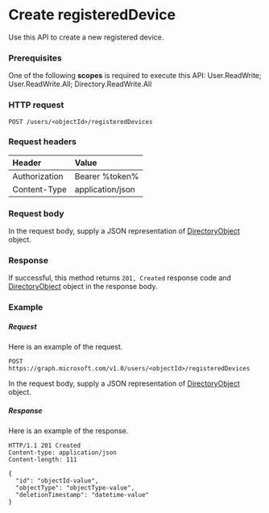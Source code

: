 # Create registeredDevice

Use this API to create a new registered device.
### Prerequisites
One of the following **scopes** is required to execute this API: 
User.ReadWrite; User.ReadWrite.All; Directory.ReadWrite.All
### HTTP request
<!-- { "blockType": "ignored" } -->
```http
POST /users/<objectId>/registeredDevices

```
### Request headers
| Header       | Value |
|:---------------|:--------|
| Authorization  | Bearer %token%  |
| Content-Type  | application/json  |

### Request body
In the request body, supply a JSON representation of [DirectoryObject](../resources/directoryobject.md) object.


### Response
If successful, this method returns `201, Created` response code and [DirectoryObject](../resources/directoryobject.md) object in the response body.

### Example
##### Request
Here is an example of the request.
<!-- {
  "blockType": "request",
  "name": "create_directoryobject_from_user"
}-->
```http
POST https://graph.microsoft.com/v1.0/users/<objectId>/registeredDevices
```
In the request body, supply a JSON representation of [DirectoryObject](../resources/directoryobject.md) object.
##### Response
Here is an example of the response.
<!-- {
  "blockType": "response",
  "truncated": false,
  "@odata.type": "microsoft.graph.directoryobject"
} -->
```http
HTTP/1.1 201 Created
Content-type: application/json
Content-length: 111

{
  "id": "objectId-value",
  "objectType": "objectType-value",  
  "deletionTimestamp": "datetime-value"
}
```

<!-- uuid: 8fcb5dbc-d5aa-4681-8e31-b001d5168d79
2015-10-25 14:57:30 UTC -->
<!-- {
  "type": "#page.annotation",
  "description": "Create registeredDevice",
  "keywords": "",
  "section": "documentation",
  "tocPath": ""
}-->